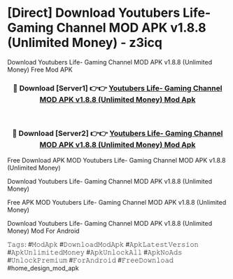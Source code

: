 # [Direct] Download Youtubers Life- Gaming Channel MOD APK v1.8.8 (Unlimited Money) - z3icq
Download Youtubers Life- Gaming Channel MOD APK v1.8.8 (Unlimited Money) Free Mod APK

<div align="center">
<h3>🔴 Download [Server1] 👉👉 <a href="https://apk-comot.site?title=Youtubers_Life-_Gaming_Channel_MOD_APK_v1.8.8_(Unlimited_Money)">Youtubers Life- Gaming Channel MOD APK v1.8.8 (Unlimited Money) Mod Apk</a></h3><br>

<h3>🔴 Download [Server2] 👉👉 <a href="https://apk-comot.site?title=Youtubers_Life-_Gaming_Channel_MOD_APK_v1.8.8_(Unlimited_Money)">Youtubers Life- Gaming Channel MOD APK v1.8.8 (Unlimited Money) Mod Apk</a></h3>
</div>


Free Download APK MOD Youtubers Life- Gaming Channel MOD APK v1.8.8 (Unlimited Money)

Download Youtubers Life- Gaming Channel MOD APK v1.8.8 (Unlimited Money) 

Free APK MOD Youtubers Life- Gaming Channel MOD APK v1.8.8 (Unlimited Money) 

Download Youtubers Life- Gaming Channel MOD APK v1.8.8 (Unlimited Money) Mod For Android

𝚃𝚊𝚐𝚜: #𝙼𝚘𝚍𝙰𝚙𝚔 #𝙳𝚘𝚠𝚗𝚕𝚘𝚊𝚍𝙼𝚘𝚍𝙰𝚙𝚔 #𝙰𝚙𝚔𝙻𝚊𝚝𝚎𝚜𝚝𝚅𝚎𝚛𝚜𝚒𝚘𝚗 #𝙰𝚙𝚔𝚄𝚗𝚕𝚒𝚖𝚒𝚝𝚎𝚍𝙼𝚘𝚗𝚎𝚢 #𝙰𝚙𝚔𝚄𝚗𝚕𝚘𝚌𝚔𝙰𝚕𝚕 #𝙰𝚙𝚔𝙽𝚘𝙰𝚍𝚜 #𝚄𝚗𝚕𝚘𝚌𝚔𝙿𝚛𝚎𝚖𝚒𝚞𝚖 #𝙵𝚘𝚛𝙰𝚗𝚍𝚛𝚘𝚒𝚍 #𝙵𝚛𝚎𝚎𝙳𝚘𝚠𝚗𝚕𝚘𝚊𝚍 #home_design_mod_apk
